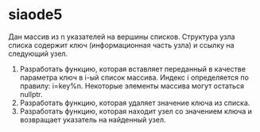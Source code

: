 # siaode5
Дан массив из n указателей на вершины списков. Структура узла списка содержит ключ (информационная часть узла) и ссылку на следующий узел.
1)	Разработать функцию, которая вставляет переданный в качестве параметра ключ в i-ый список массива. Индекс i определяется по правилу: i=key%n. Некоторые элементы массива могут остаться nullptr.
2)	Разработать функцию, которая удаляет значение ключа из списка.
3)	Разработать функцию, которая находит узел со значением ключа и возвращает указатель на найденный узел.
